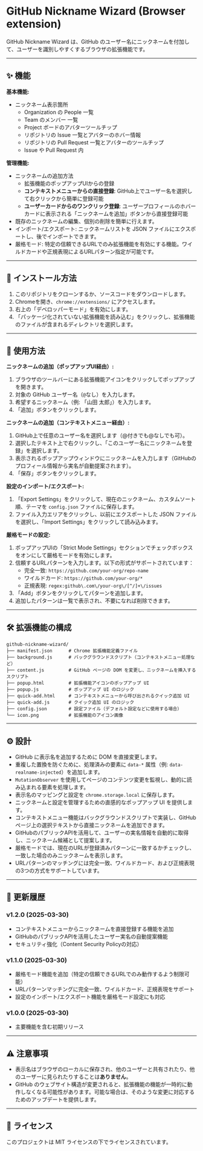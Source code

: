 # GitHub Nickname Wizard (Browser extension)

GitHub Nickname Wizard は、GitHub のユーザー名にニックネームを付加して、ユーザーを識別しやすくするブラウザの拡張機能です。

---

## ✨ 機能

**基本機能:**
* ニックネーム表示箇所
  * Organization の People 一覧
  * Team のメンバー 一覧
  * Project ボードのアバターツールチップ
  * リポジトリの Issue 一覧とアバターのホバー情報
  * リポジトリの Pull Request 一覧とアバターのツールチップ
  * Issue や Pull Request 内

**管理機能:**
* ニックネームの追加方法
  * 拡張機能のポップアップUIからの登録
  * **コンテキストメニューからの直接登録**: GitHub上でユーザー名を選択して右クリックから簡単に登録可能
  * **ユーザーカードからのワンクリック登録**: ユーザープロフィールのホバーカードに表示される「ニックネームを追加」ボタンから直接登録可能
* 既存のニックネームの編集、個別の削除を簡単に行えます。
* インポート/エクスポート: ニックネームリストを JSON ファイルにエクスポートし、後でインポートできます。
* 厳格モード: 特定の信頼できるURLでのみ拡張機能を有効にする機能。ワイルドカードや正規表現によるURLパターン指定が可能です。

---

## 🚀 インストール方法

1.  このリポジトリをクローンするか、ソースコードをダウンロードします。
2.  Chromeを開き、`chrome://extensions/` にアクセスします。
3.  右上の「デベロッパーモード」を有効にします。
4.  「パッケージ化されていない拡張機能を読み込む」をクリックし、拡張機能のファイルが含まれるディレクトリを選択します。

---

## 🧩 使用方法

**ニックネームの追加（ポップアップUI経由）:**
1.  ブラウザのツールバーにある拡張機能アイコンをクリックしてポップアップを開きます。
2.  対象の GitHub ユーザー名（`@`なし）を入力します。
3.  希望するニックネーム（例: 「山田 太郎」）を入力します。
4.  「追加」ボタンをクリックします。

**ニックネームの追加（コンテキストメニュー経由）:**
1.  GitHub上で任意のユーザー名を選択します（@付きでも@なしでも可）。
2.  選択したテキスト上で右クリックし、「このユーザー名にニックネームを登録」を選択します。
3.  表示されるポップアップウィンドウにニックネームを入力します（GitHubのプロフィール情報から実名が自動提案されます）。
4.  「保存」ボタンをクリックします。

**設定のインポート/エクスポート:**
1.  「Export Settings」をクリックして、現在のニックネーム、カスタムソート順、テーマを `config.json` ファイルに保存します。
2.  ファイル入力エリアをクリックし、以前にエクスポートした JSON ファイルを選択し、「Import Settings」をクリックして読み込みます。

**厳格モードの設定:**
1.  ポップアップUIの「Strict Mode Settings」セクションでチェックボックスをオンにして厳格モードを有効にします。
2.  信頼するURLパターンを入力します。以下の形式がサポートされています：
    * 完全一致: `https://github.com/your-org/repo-name`
    * ワイルドカード: `https://github.com/your-org/*`
    * 正規表現: `regex:github\.com\/your-org\/[^/]+\/issues`
3.  「Add」ボタンをクリックしてパターンを追加します。
4.  追加したパターンは一覧で表示され、不要になれば削除できます。

---

## 🛠️ 拡張機能の構成

```
github-nickname-wizard/
├── manifest.json      # Chrome 拡張機能定義ファイル
├── background.js      # バックグラウンドスクリプト（コンテキストメニュー処理など）
├── content.js         # GitHub ページの DOM を変更し、ニックネームを挿入するスクリプト
├── popup.html         # 拡張機能アイコンのポップアップ UI
├── popup.js           # ポップアップ UI のロジック
├── quick-add.html     # コンテキストメニューから呼び出されるクイック追加 UI
├── quick-add.js       # クイック追加 UI のロジック
├── config.json        # 設定ファイル（デフォルト設定などに使用する場合）
└── icon.png           # 拡張機能のアイコン画像
```

---

## ⚙️ 設計

*   GitHub に表示名を追加するために DOM を直接変更します。
*   重複した置換を防ぐために、処理済みの要素に `data-*` 属性（例: `data-realname-injected`）を追加します。
*   `MutationObserver` を使用してページのコンテンツ変更を監視し、動的に読み込まれる要素を処理します。
*   表示名のマッピングと設定を `chrome.storage.local` に保存します。
*   ニックネームと設定を管理するための直感的なポップアップ UI を提供します。
*   コンテキストメニュー機能はバックグラウンドスクリプトで実装し、GitHubページ上の選択テキストから直接ニックネームを追加できます。
*   GitHubのパブリックAPIを活用して、ユーザーの実名情報を自動的に取得し、ニックネーム候補として提案します。
*   厳格モードでは、現在のURLが登録済みパターンに一致するかチェックし、一致した場合のみニックネームを表示します。
*   URLパターンのマッチングには完全一致、ワイルドカード、および正規表現の3つの方式をサポートしています。

---

## 📝 更新履歴

### v1.2.0 (2025-03-30)
*   コンテキストメニューからニックネームを直接登録する機能を追加
*   GitHubのパブリックAPIを活用したユーザー実名の自動提案機能
*   セキュリティ強化（Content Security Policyの対応）

### v1.1.0 (2025-03-30)
*   厳格モード機能を追加（特定の信頼できるURLでのみ動作するよう制限可能）
*   URLパターンマッチングに完全一致、ワイルドカード、正規表現をサポート
*   設定のインポート/エクスポート機能を厳格モード設定にも対応

### v1.0.0 (2025-03-30)
*   主要機能を含む初期リリース

---

## ⚠️ 注意事項

*   表示名はブラウザのローカルに保存され、他のユーザーと共有されたり、他のユーザーに見られたりすることは**ありません**。
*   GitHub のウェブサイト構造が変更されると、拡張機能の機能が一時的に動作しなくなる可能性があります。可能な場合は、そのような変更に対応するためのアップデートを提供します。

---

## 📄 ライセンス

このプロジェクトは MIT ライセンスの下でライセンスされています。
